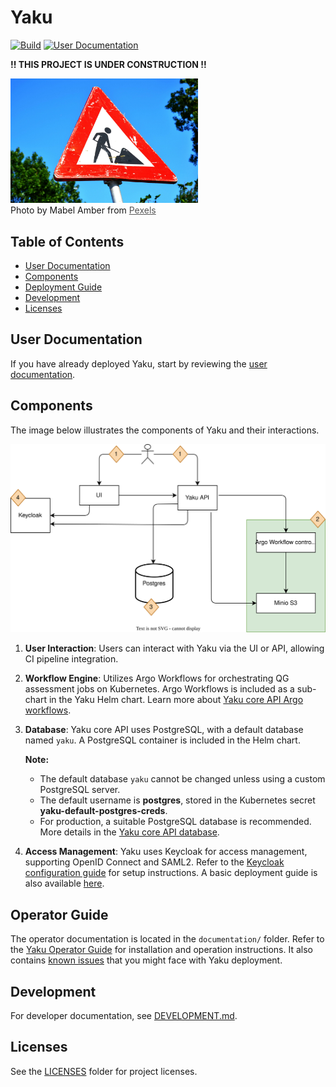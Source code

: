 <!--
SPDX-FileCopyrightText: 2024 grow platform GmbH

SPDX-License-Identifier: MIT
-->

# Yaku

[![Build](https://github.com/B-S-F/yaku/actions/workflows/build.yml/badge.svg)](https://github.com/B-S-F/yaku/actions/workflows/build.yml)
[![User Documentation](https://github.com/B-S-F/yaku/actions/workflows/publish-user-docs-to-gh-pages.yml/badge.svg)](https://b-s-f.github.io/yaku/)

**!! THIS PROJECT IS UNDER CONSTRUCTION !!**

<img src="./documentation/under-construction.jpg" alt="Under Construction" width="300"/>
<figcaption>
Photo by Mabel Amber from <a href="https://www.pexels.com/de-de/foto/nahaufnahme-fotografie-der-roten-und-weissen-strassenbeschilderung-117602/" target="_blank" style="color: #555;">Pexels</a>
</figcaption>

## Table of Contents

- [User Documentation](#user-documentation)
- [Components](#components)
- [Deployment Guide](#deployment-guide)
- [Development](#development)
- [Licenses](#licenses)

## User Documentation

If you have already deployed Yaku, start by reviewing the [user documentation](https://b-s-f.github.io/yaku/).

## Components

The image below illustrates the components of Yaku and their interactions.

![Yaku Components](./documentation/yaku-components.svg)

1. **User Interaction**: Users can interact with Yaku via the UI or API, allowing CI pipeline integration.
2. **Workflow Engine**: Utilizes Argo Workflows for orchestrating QG assessment jobs on Kubernetes. Argo Workflows is included as a sub-chart in the Yaku Helm chart. Learn more about [Yaku core API Argo workflows](./documentation/core-api.md#argo-workflows).
3. **Database**: Yaku core API uses PostgreSQL, with a default database named `yaku`. A PostgreSQL container is included in the Helm chart.

   **Note:**
    - The default database `yaku` cannot be changed unless using a custom PostgreSQL server.
    - The default username is **postgres**, stored in the Kubernetes secret **yaku-default-postgres-creds**.
    - For production, a suitable PostgreSQL database is recommended. More details in the [Yaku core API database](./documentation/core-api.md#database).

4. **Access Management**: Yaku uses Keycloak for access management, supporting OpenID Connect and SAML2. Refer to the [Keycloak configuration guide](./documentation/configure-keycloak.md) for setup instructions. A basic deployment guide is also available [here](./documentation/deploy-keycloak.md).

## Operator Guide

The operator documentation is located in the `documentation/` folder.
Refer to the [Yaku Operator Guide](./documentation/operator-guide.md) for installation and operation instructions.
It also contains [known issues](./documentation/known_issues.md) that you might face with Yaku deployment.

## Development

For developer documentation, see [DEVELOPMENT.md](./DEVELOPMENT.md).

## Licenses

See the [LICENSES](./LICENSES) folder for project licenses.
